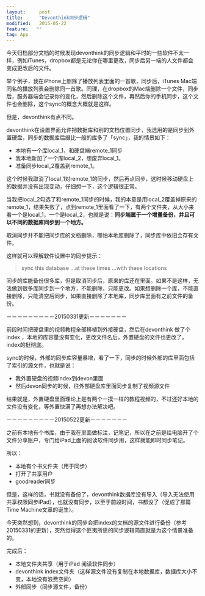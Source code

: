 ```yaml
---
layout:     post
title:      "Devonthink同步逻辑"
modified:   2015-05-22
feature:   ""
tag: App
---
```


今天归档部分文档的时候发现devonthink的同步逻辑和平时的一些软件不太一样，例如iTunes，dropbox都是无论你在哪里更改，同步后另一端的人文件都会变成更改后的文件。

举个例子，我在iPhone上删除了播放列表里面的一首歌，同步后，iTunes Mac端同名的播放列表会删除同一首歌。同理，在dropbox的Mac端删除一个文件，同步后，服务器端会记录你的变化，然后删除这个文件，再然后你的手机同步，这个文件也会删除，这个sync的概念大概就是这样。

但是，devonthink有点不同。

devonthink在设置界面允许把数据库和别的文档位置同步，我选用的是同步到外置硬盘，同步的数据库后缀比一般的库多了「sync」，我的情景如下：

- 本地有一个库local\_1，和硬盘端remote_1同步
- 我本地新加了一个库local\_2，想废弃local_1。
- 准备同步local\_2覆盖到remote_1。

这个时候我取消了local_1对remote_1的同步，然后再点同步，这时候移动硬盘上的数据并没有出现变动，仔细想一下，这个逻辑很正常。

当我把local\_2勾选了和remote_1同步的时候，我的本意是用local\_2覆盖掉原来的remote\_1，结果失败了，点到remote\_1里面看了一下，有两个文件夹，从大小来看一个是local\_1，一个是local\_2，也就是说：**同步端属于一个增量备份，并且可以不同的数据库同步到一个地方。**

取消同步并不能把同步库的文档删除，哪怕本地库删除了，同步库中依旧会存有文件。

这样就可以理解软件设置中的同步提示：

>sync this database …at these times …with these locations

同步的库能备份很多库，但是取消同步后，原来的库还在里面。如果不是这样，无法做到很多库同步到一个地方，不能删除，只能更改。如果想删除一个库，不能直接删除，只能清空后同步，如果直接删除了本地库，同步库里面有之前文件的备份。

－－－－－－－－－20150331更新－－－－－－－

前段时间把硬盘里的视频教程全部移植到外接硬盘，然后在devonthink 做了个index ，本地的库容量没有变化，更改文件名后，外置硬盘的文件也更改了，index的挺彻底。

sync的时候，外部的同步库容量暴增，看了一下，同步的时候外部的库里面包括了索引的源文件，也就是说：

- 我外置硬盘的视频index到devon里面
- 然后devon同步的时候，往外部硬盘库里面同步复制了视频源文件

结果就是，外置硬盘里面理论上是有两个一摸一样的教程视频的，不过还好本地的文件没有变化，等外置快满了再想办法解决吧。

－－－－－－－－－20150522更新－－－－－－－

之前有本地有个书库，由于我在里面做标注，记笔记，所以在之前是给电脑开了个文件分享账户，专门给iPad上面的阅读软件同步用，这样就能即时同步笔记。

所以：

+ 本地有个书文件夹（用于同步）
+ 打开了共享用户
+ goodreader同步

但是，这样的话，书就没有备份了，devonthink数据库没有导入（导入无法使用共享权限同步iPad），也就没有同步，以至于前段时间，书都没了（促成了那篇Time Machine文章的诞生）。

今天突然想到，devonthink的同步会把index的文档的源文件进行备份（参考20150331的更新），突然觉得这个匪夷所思的同步逻辑简直就是为这个情景准备的。

完成后：

+ 本地文件夹共享（用于iPad 阅读软件同步）
+ devonthink index文件夹（这样源文件没有复制在本地数据库，数据库大小不变，本地没有浪费空间）
+ 外部同步（同步源文件，备份）